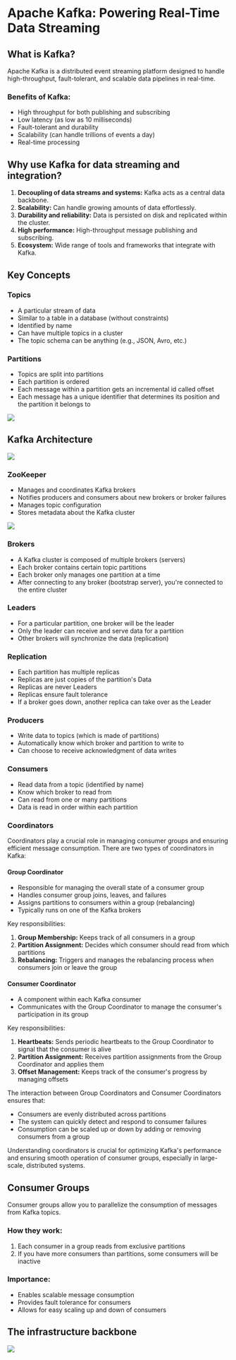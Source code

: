 # Apache Kafka: Powering Real-Time Data Streaming

## What is Kafka?

Apache Kafka is a distributed event streaming platform designed to handle high-throughput, fault-tolerant, and scalable data pipelines in real-time.

### Benefits of Kafka:
- High throughput for both publishing and subscribing
- Low latency (as low as 10 milliseconds)
- Fault-tolerant and durability
- Scalability (can handle trillions of events a day)
- Real-time processing

## Why use Kafka for data streaming and integration?

1. **Decoupling of data streams and systems:** Kafka acts as a central data backbone.
2. **Scalability:** Can handle growing amounts of data effortlessly.
3. **Durability and reliability:** Data is persisted on disk and replicated within the cluster.
4. **High performance:** High-throughput message publishing and subscribing.
5. **Ecosystem:** Wide range of tools and frameworks that integrate with Kafka.

## Key Concepts

### Topics
- A particular stream of data
- Similar to a table in a database (without constraints)
- Identified by name
- Can have multiple topics in a cluster
- The topic schema can be anything (e.g., JSON, Avro, etc.)

### Partitions
- Topics are split into partitions
- Each partition is ordered
- Each message within a partition gets an incremental id called offset
- Each message has a unique identifier that determines its position and the partition it belongs to

![](images/partitions.png)

## Kafka Architecture

![](images/cluster.png)

### ZooKeeper
- Manages and coordinates Kafka brokers
- Notifies producers and consumers about new brokers or broker failures
- Manages topic configuration
- Stores metadata about the Kafka cluster

![](images/zookeeper.png)

### Brokers
- A Kafka cluster is composed of multiple brokers (servers)
- Each broker contains certain topic partitions
- Each broker only manages one partition at a time
- After connecting to any broker (bootstrap server), you're connected to the entire cluster

### Leaders
- For a particular partition, one broker will be the leader
- Only the leader can receive and serve data for a partition
- Other brokers will synchronize the data (replication)

### Replication
- Each partition has multiple replicas
- Replicas are just copies of the partition's Data
- Replicas are never Leaders
- Replicas ensure fault tolerance
- If a broker goes down, another replica can take over as the Leader

### Producers
- Write data to topics (which is made of partitions)
- Automatically know which broker and partition to write to
- Can choose to receive acknowledgment of data writes

### Consumers
- Read data from a topic (identified by name)
- Know which broker to read from
- Can read from one or many partitions
- Data is read in order within each partition

### Coordinators

Coordinators play a crucial role in managing consumer groups and ensuring efficient message consumption. There are two types of coordinators in Kafka:

#### Group Coordinator
- Responsible for managing the overall state of a consumer group
- Handles consumer group joins, leaves, and failures
- Assigns partitions to consumers within a group (rebalancing)
- Typically runs on one of the Kafka brokers

Key responsibilities:

1. **Group Membership:** Keeps track of all consumers in a group
2. **Partition Assignment:** Decides which consumer should read from which partitions
3. **Rebalancing:** Triggers and manages the rebalancing process when consumers join or leave the group

#### Consumer Coordinator
- A component within each Kafka consumer
- Communicates with the Group Coordinator to manage the consumer's participation in its group

Key responsibilities:

1. **Heartbeats:** Sends periodic heartbeats to the Group Coordinator to signal that the consumer is alive
2. **Partition Assignment:** Receives partition assignments from the Group Coordinator and applies them
3. **Offset Management:** Keeps track of the consumer's progress by managing offsets

The interaction between Group Coordinators and Consumer Coordinators ensures that:

- Consumers are evenly distributed across partitions
- The system can quickly detect and respond to consumer failures
- Consumption can be scaled up or down by adding or removing consumers from a group

Understanding coordinators is crucial for optimizing Kafka's performance and ensuring smooth operation of consumer groups, especially in large-scale, distributed systems.


## Consumer Groups

Consumer groups allow you to parallelize the consumption of messages from Kafka topics.

### How they work:
1. Each consumer in a group reads from exclusive partitions
2. If you have more consumers than partitions, some consumers will be inactive

### Importance:
- Enables scalable message consumption
- Provides fault tolerance for consumers
- Allows for easy scaling up and down of consumers

## The infrastructure backbone

![](images/infrastructure.png)
